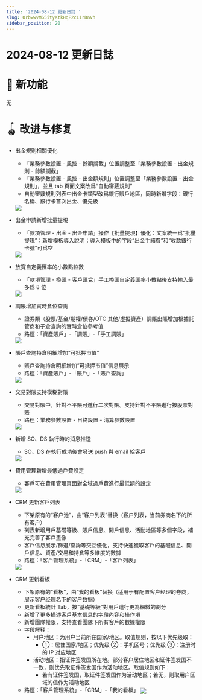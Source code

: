 ```yaml
---
title: '2024-08-12 更新日誌 '
slug: OrbwwvMG5ityKtkHqF2cL1rDnVh
sidebar_position: 20
---
```



# 2024-08-12 更新日誌 

# 🎉 新功能

无

# 🪀 改进与修复

- 出金規則相關優化
    - 「業務參數設置 - 風控 - 餘額攔截」位置調整至「業務參數設置 - 出金規則 - 餘額攔截」
    - 「業務參數設置 - 風控 - 出金額規則」位置調整至「業務參數設置 - 出金規則」，並且 tab 頁面文案改爲“自動審覈規則”
    - 自動審覈規則列表中出金卡類型改爲銀行賬戶地區，同時新增字段：銀行名稱、銀行卡首次出金、優先級
    <img src="/assets/KP5ObODTBoGf9rxH5M2cegzGnwe.png" src-width="2678" src-height="3207" align="center"/>

- 出金申請新增批量提現
    - 「款項管理 - 出金 - 出金申請」操作【批量提現】優化：文案統一爲“批量提現”；新增模板導入說明；導入模板中的字段“出金手續費”和“收款銀行卡號”可爲空
    <img src="/assets/HvpibOMf7oIS36xLmEqcXBCUnNc.png" src-width="1280" src-height="679" align="center"/>

- 放寬自定義匯率的小數點位數
    - 「款項管理 - 換匯 - 客戶匯兌」手工換匯自定義匯率小數點後支持輸入最多爲 8 位
    <img src="/assets/ROKobk3vPoNUecxKKeQcFLz9n1c.png" src-width="2254" src-height="1230" align="center"/>

- 調賬增加實時倉位查詢
    - 證券類（股票/基金/期權/債券/OTC 其他/虛擬資產）調賬出賬增加根據託管商和子倉查詢的實時倉位參考值
    - 路徑：「資產賬戶」-「調賬」-「手工調賬」
    <img src="/assets/KyBAbDw6ZoGKvoxTrgvcLEKlnFe.png" src-width="3240" src-height="1624" align="center"/>

- 賬戶查詢持倉明細增加“可抵押市值”
    - 賬戶查詢持倉明細增加“可抵押市值”信息展示
    - 路徑：「資產賬戶」-「賬戶」-「賬戶查詢」
    <img src="/assets/UlBPbuIOToGoCNxDkFqcG7Mcnic.png" src-width="3318" src-height="1752" align="center"/>

- 交易對賬支持模糊對賬
    - 交易對賬中，針對不平賬可進行二次對賬。支持針對不平賬進行按股票對賬
    - 路徑：業務參數設置 - 日終設置 - 清算參數設置
    <img src="/assets/SD9UbQQ4TokQDkxN638c5jvGnOe.png" src-width="3548" src-height="1794" align="center"/>

- 新增 SO、DS 執行時的消息推送
    - SO、DS 在執行成功後會發送 push 與 email 給客戶
    <img src="/assets/V1TAbdYIKo2J06x7vPmcE00snyg.png" src-width="2452" src-height="1084" align="center"/>

- 費用管理新增最低過戶費設定
    - 客戶可在費用管理頁面對全域過戶費進行最低額的設定
    <img src="/assets/SZILbH6svoVA2axaR8JcxXEAnYb.png" src-width="2854" src-height="1134" align="center"/>

- CRM 更新客戶列表
    - 下架原有的“客户池”，由“客户列表”替换（客户列表，当前券商名下的所有客户）
    - 列表新增用戶基礎等級、賬戶信息、開戶信息、活動地區等多個字段，補充完善了客戶畫像
    - 客戶信息展示/篩選/查詢等交互優化，支持快速獲取客戶的基礎信息、開戶信息、資產/交易和持倉等多維度的數據
    - 路徑：「客戶管理系統」-「CRM」-「客戶列表」
    <img src="/assets/DsZLbUTEmoPVN9xy2bmcdUQHnVb.png" src-width="2562" src-height="1144" align="center"/>

- CRM 更新看板
    - 下架原有的“看板”，由“我的看板”替换（适用于有配置客户经理的券商，展示客户经理名下的客户数据）
    - 更新看板統計 Tab，按“基礎等級”對用戶進行更為細緻的劃分
    - 新增了更多描述客戶基本信息的字段內容和操作項
    - 新增團隊權限，支持查看團隊下所有客戶的數據權限
    - 字段解释：
        - 用户地区：为用户当前所在国家/地区。取值规则，按以下优先级取：
            -  ①：居住国家/地区；优先级 ②：手机区号；优先级 ③：注册时的 IP 对应地区 
        - 活动地区：指证件签发国所在地。部分客户居住地区和证件签发国不一致，则优先取证件签发国作为活动地区。取值规则如下：
            - 若有证件签发国，取证件签发国作为活动地区；若无，则取用户区域的值作为活动地区
    - 路徑：「客戶管理系統」-「CRM」-「我的看板」
        <img src="/assets/FNPXbSD01oL4GvxMBd1cwGRQnRc.png" src-width="3450" src-height="1682" align="center"/>

